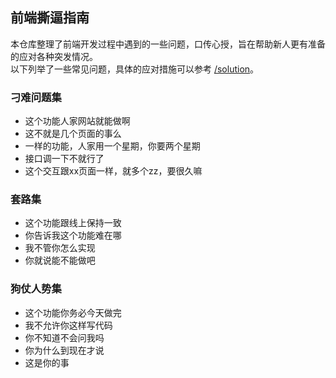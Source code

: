 ## 前端撕逼指南
本仓库整理了前端开发过程中遇到的一些问题，口传心授，旨在帮助新人更有准备的应对各种突发情况。  
以下列举了一些常见问题，具体的应对措施可以参考 [/solution](https://github.com/thzt/fe-sibi-guide/blob/master/solution/)。

### 刁难问题集

+ 这个功能人家网站就能做啊
+ 这不就是几个页面的事么
+ 一样的功能，人家用一个星期，你要两个星期
+ 接口调一下不就行了
+ 这个交互跟xx页面一样，就多个zz，要很久嘛

### 套路集

+ 这个功能跟线上保持一致
+ 你告诉我这个功能难在哪
+ 我不管你怎么实现
+ 你就说能不能做吧

### 狗仗人势集

+ 这个功能你务必今天做完
+ 我不允许你这样写代码
+ 你不知道不会问我吗
+ 你为什么到现在才说
+ 这是你的事
